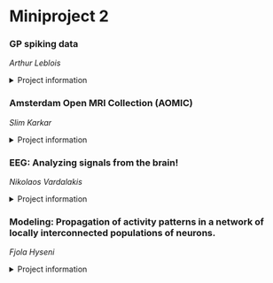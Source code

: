 # Miniproject 2 
### GP spiking data 
_Arthur Leblois_

<details>

<summary> Project information </summary>
Parkinsonian patients and animal models are known to display abnormal oscillations in the beta range (12-30 Hz) in the basal ganglia-thalamo-cortical network. In particular, neural activity in the basal ganglia, including the Globus pallidus, show abnormally strong synchrony with cortical EEG in the beta range. Recently, Mallet et al (Mallet et al., 2012, attached) described two neural populations in the Globus pallidus (GP) based on the axonal projections and synchrony of their activity to cortical EEG during slow wave activity in anaesthetized rats. In this project, you will analyse four data sets concisting in extracellular activity of single GP neurons simulatneously recorded (10-15 neurons per recording) in anaesthetized rats in four    conditions: normal animals in 'slow wave state' and 'activated state',and parkinsonian rats in 'slow wave state' and 'activated state'. The slow wave and activated states are 2 different states displayed by rats during anaesthesia which displkay different patterns of EEG activity. 

The goal of the project is to quantify the oscillatory synchrony between GP neurons and the cortical EEG in the parkinsonian rats in both states. The two distinct neuronal populations of the GPe display different patterns of low frequency (1Hz) synchrony with cortical EEG in the slow wave state. Synchrony between GP neurons and EEG at beta frequency (12-30 Hz) during the activated state will be caracterized, and the correlation between GP neurons will be used to show the difference in their firing pattern during beta oscillations. Altogether, the results of Figure 1 of the paper can be reproduced on this sample data set. [https://doi.org/10.1016/j.neuron.2012.04.027](https://doi.org/10.1016/j.neuron.2012.04.027)

</details>

### Amsterdam Open MRI Collection (AOMIC) 
_Slim Karkar_
<details>

<summary>Project information</summary>
In this project, we will work on fMRI data from the  Amsterdam Open MRI Collection (AOMIC).

The AOMIC dataset gathers MRI data from more than a thousand individuals obtained on a 3 Tesla imager. For each subject we can access the T1-weighted images ( anatomical image), the diffusion-weighted images ( white-matter tracts)  and fMRI sequences (task-based and resting states). The dataset gives access to both raw and preprocessed (derivative) data. The description of the data acquisition and processing is available here : 

Snoek, L., van der Miesen, M. M., Beemsterboer, T., Van Der Leij, A., Eigenhuis, A., & Scholte, H. S. (2021). The Amsterdam Open MRI Collection, a set of multimodal MRI datasets for individual difference analyses. Scientific data, 8(1), 1-23.

All data are publicly available for downloads using AWS s3 buckets s3://openneuro.org/.
The projects will use Jupyter Notebook with the following library : numpy, scipy,  scikit-learn; nilearn.

aim (i):  we will study HRF variation for various task and use convolution tools to fine tune HRF models in different activation task using following model : https://github.com/andrewjahn/AndysBrainBook/blob/master/docs/SPM/SPM_Short_Course/SPM_Statistics/SPM_03_Stats_HRF_Overview.rst

aim (ii): we will use time-frequency analysis to propose connectivity map in resting-state and compared with the RSN proposed in the paper :  
Smith, SM, Fox, PT, Miller, KL, Glahn, DC, Fox, PM, Mackay, CE, Filippini, N, Watkins, KE, Toro, R, Laird, AR, Beckmann, CF (2009). Correspondence of the brain's functional architecture during activation and rest. Proc Natl Acad Sci U S A, 106, 31:13040-5.**

  To start preparing for the project, you can get familiar with the resources below. This pipeline is a useful guide when it comes to the steps required to preprocess (clean) EEG data: https://sccn.ucsd.edu/wiki/Makoto%27s_preprocessing_pipeline.
  
</details>

### EEG: Analyzing signals from the brain! 
_Nikolaos Vardalakis_
<details>

<summary>Project information</summary>
The goal of this project is to learn how to manipulate EEG data. In EEG research, recorded raw data that are used in analyses require preparation, also called preprocessing, a process that involves a number of manipulations. We will use a live dataset recorded from a single participant and we will take a closer look on the data collected during the equipment calibration step, assessing the baseline brain activity of the participant with their eyes open and their eyes closed. Can we identify the subtle differences on the EEG traces and the underlying rhythms?

To start preparing for the project, you can get familiar with the resources below. This pipeline is a useful guide when it comes to the steps required to preprocess (clean) EEG data: https://sccn.ucsd.edu/wiki/Makoto%27s_preprocessing_pipeline.
</details>

### Modeling: Propagation of activity patterns in a network of locally interconnected populations of neurons.
_Fjola Hyseni_
<details>

<summary>Project information</summary>
  
Aim: The aim of the project is to implement and investigate a simplified model of HVC.

Background: Experimental evidence shows that in several sensory and motor related parts of the brain, neurons present an activity that depends on particular features of the sensory stimuli or of the motor output.  For example, specific neurons in the cat visual cortex modulate their firing rate depending on the orientation of the visual stimulus and neurons in the premotor song control nucleus HVC of singing birds fire preferentially at specific times during the song production. For the project, we focus mainly on the function of the nucleus HVC.

Implementation: The model consists of a network of interconnected neurons or populations of neurons. The neurons are modelled as integrate and fire neurons. Each neuron in the network fires at different time instants during song production. We aim to build step by step a chain of populations of neurons featuring a propagating neuronal activity. At each step we will discuss the limits of the achieved network model and try to overcome these limits. 
  
https://doi.org/10.1038/s41467-018-03261-5
</details>

